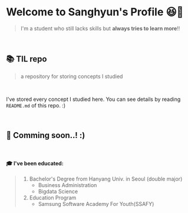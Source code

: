 # Welcome to Sanghyun's Profile 😆👋

>   I'm a student who still lacks skills but **always tries to learn more**!!

<br>

## 📚 TIL repo

>   a repository for storing concepts I studied

<br>

I've stored every concept I studied here. You can see details by reading `README.md` of this repo. :)

<br>

## 📌 Comming soon..! :)

<br>

#### 🎓 I've been educated:

>   1.   Bachelor's Degree from Hanyang Univ. in Seoul (double major)
>        *   Business Administration
>        *   Bigdata Science
>   2.   Education Program
>        *   Samsung Software Academy For Youth(SSAFY)
